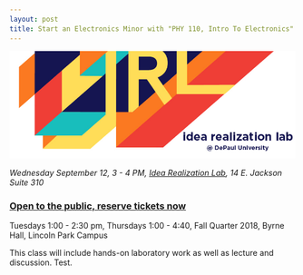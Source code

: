 ```yaml
---
layout: post
title: Start an Electronics Minor with "PHY 110, Intro To Electronics" Fall Quarter
---
```


![flyer](/images/IRL.jpg "IRL.jpg")

*Wednesday September 12, 3 - 4 PM, [Idea Realization Lab](http://irl.depaul.edu/), 14 E. Jackson Suite 310*

### [Open to the public, reserve tickets now](https://www.eventbrite.com/e/makerspaces-in-higher-education-a-discussion-with-jay-margalus-tickets-49653767756?utm_source=eb_email&utm_medium=email&utm_campaign=order_confirmation_email&utm_term=eventname&ref=eemailordconf)
 
Tuesdays 1:00 - 2:30 pm, Thursdays 1:00 - 4:40, Fall Quarter 2018, Byrne Hall, Lincoln Park Campus

This class will include hands-on laboratory work as well as lecture and discussion.  Test.
